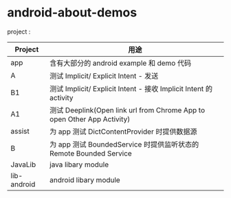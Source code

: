 # android-about-demos

project :

| Project     | 用途                                                                    |
| ----------- | ----------------------------------------------------------------------- |
| app         | 含有大部分的 android example 和 demo 代码                               |
| A           | 测试 Implicit/ Explicit Intent - 发送                                   |
| B1          | 测试 Implicit/ Explicit Intent - 接收 Implicit Intent 的 activity       |
| A1          | 测试 Deeplink(Open link url from Chrome App to open Other App Activity) |
| assist      | 为 app 测试 DictContentProvider 时提供数据源                            |
| B           | 为 app 测试 BoundedService 时提供监听状态的 Remote Bounded Service      |
| JavaLib     | java libary module                                                      |
| lib-android | android libary module                                                   |
